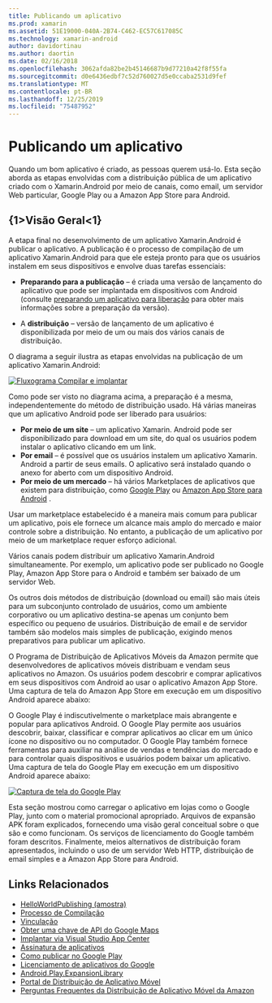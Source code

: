 ```yaml
---
title: Publicando um aplicativo
ms.prod: xamarin
ms.assetid: 51E19000-040A-2B74-C462-EC57C617085C
ms.technology: xamarin-android
author: davidortinau
ms.author: daortin
ms.date: 02/16/2018
ms.openlocfilehash: 3062afda82be2b45146687b9d77210a42f8f55fa
ms.sourcegitcommit: d0e6436edbf7c52d760027d5e0ccaba2531d9fef
ms.translationtype: MT
ms.contentlocale: pt-BR
ms.lasthandoff: 12/25/2019
ms.locfileid: "75487952"
---
```

# <a name="publishing-an-application"></a>Publicando um aplicativo

Quando um bom aplicativo é criado, as pessoas querem usá-lo. Esta seção aborda as etapas envolvidas com a distribuição pública de um aplicativo criado com o Xamarin.Android por meio de canais, como email, um servidor Web particular, Google Play ou a Amazon App Store para Android.

## <a name="overview"></a>{1&gt;Visão Geral&lt;1}

A etapa final no desenvolvimento de um aplicativo Xamarin.Android é publicar o aplicativo. A publicação é o processo de compilação de um aplicativo Xamarin.Android para que ele esteja pronto para que os usuários instalem em seus dispositivos e envolve duas tarefas essenciais:

- **Preparando para a publicação** &ndash; é criada uma versão de lançamento do aplicativo que pode ser implantada em dispositivos com Android (consulte [preparando um aplicativo para liberação](~/android/deploy-test/release-prep/index.md) para obter mais informações sobre a preparação da versão).

- A **distribuição** &ndash; versão de lançamento de um aplicativo é disponibilizada por meio de um ou mais dos vários canais de distribuição.

O diagrama a seguir ilustra as etapas envolvidas na publicação de um aplicativo Xamarin.Android:

[![Fluxograma Compilar e implantar](images/build-and-deploy-steps.png)](images/build-and-deploy-steps.png#lightbox)

Como pode ser visto no diagrama acima, a preparação é a mesma, independentemente do método de distribuição usado. Há várias maneiras que um aplicativo Android pode ser liberado para usuários:

- **Por meio de um site** &ndash; um aplicativo Xamarin. Android pode ser disponibilizado para download em um site, do qual os usuários podem instalar o aplicativo clicando em um link.
- **Por email** &ndash; é possível que os usuários instalem um aplicativo Xamarin. Android a partir de seus emails. O aplicativo será instalado quando o anexo for aberto com um dispositivo Android.
- **Por meio de um mercado** &ndash; há vários Marketplaces de aplicativos que existem para distribuição, como [Google Play](https://play.google.com/) ou [Amazon App Store para Android](https://www.amazon.com/mobile-apps/b?ie=UTF8&node=2350149011) .

Usar um marketplace estabelecido é a maneira mais comum para publicar um aplicativo, pois ele fornece um alcance mais amplo do mercado e maior controle sobre a distribuição. No entanto, a publicação de um aplicativo por meio de um marketplace requer esforço adicional.

Vários canais podem distribuir um aplicativo Xamarin.Android simultaneamente. Por exemplo, um aplicativo pode ser publicado no Google Play, Amazon App Store para o Android e também ser baixado de um servidor Web.

Os outros dois métodos de distribuição (download ou email) são mais úteis para um subconjunto controlado de usuários, como um ambiente corporativo ou um aplicativo destina-se apenas um conjunto bem específico ou pequeno de usuários.
Distribuição de email e de servidor também são modelos mais simples de publicação, exigindo menos preparativos para publicar um aplicativo.

O Programa de Distribuição de Aplicativos Móveis da Amazon permite que desenvolvedores de aplicativos móveis distribuam e vendam seus aplicativos no Amazon. Os usuários podem descobrir e comprar aplicativos em seus dispositivos com Android ao usar o aplicativo Amazon App Store. Uma captura de tela do Amazon App Store em execução em um dispositivo Android aparece abaixo:

O Google Play é indiscutivelmente o marketplace mais abrangente e popular para aplicativos Android. O Google Play permite aos usuários descobrir, baixar, classificar e comprar aplicativos ao clicar em um único ícone no dispositivo ou no computador. O Google Play também fornece ferramentas para auxiliar na análise de vendas e tendências do mercado e para controlar quais dispositivos e usuários podem baixar um aplicativo. Uma captura de tela do Google Play em execução em um dispositivo Android aparece abaixo:

[![Captura de tela do Google Play](images/google-play-app.png)](images/google-play-app.png#lightbox)

Esta seção mostrou como carregar o aplicativo em lojas como o Google Play, junto com o material promocional apropriado. Arquivos de expansão APK foram explicados, fornecendo uma visão geral conceitual sobre o que são e como funcionam. Os serviços de licenciamento do Google também foram descritos. Finalmente, meios alternativos de distribuição foram apresentados, incluindo o uso de um servidor Web HTTP, distribuição de email simples e a Amazon App Store para Android.

## <a name="related-links"></a>Links Relacionados

- [HelloWorldPublishing (amostra)](https://docs.microsoft.com/samples/xamarin/monodroid-samples/helloworldpublishing)
- [Processo de Compilação](~/android/deploy-test/building-apps/build-process.md)
- [Vinculação](~/android/deploy-test/linker.md)
- [Obter uma chave de API do Google Maps](~/android/platform/maps-and-location/maps/obtaining-a-google-maps-api-key.md)
- [Implantar via Visual Studio App Center](https://docs.microsoft.com/appcenter/distribution/stores/googleplay)
- [Assinatura de aplicativos](https://source.android.com/security/apksigning/)
- [Como publicar no Google Play](https://developer.android.com/distribute/googleplay/publish/index.html)
- [Licenciamento de aplicativos do Google](https://developer.android.com/guide/google/play/licensing/index.html)
- [Android.Play.ExpansionLibrary](https://github.com/mattleibow/Android.Play.ExpansionLibrary)
- [Portal de Distribuição de Aplicativo Móvel](https://developer.amazon.com/welcome.html)
- [Perguntas Frequentes da Distribuição de Aplicativo Móvel da Amazon](https://developer.amazon.com/help/faq.html)
